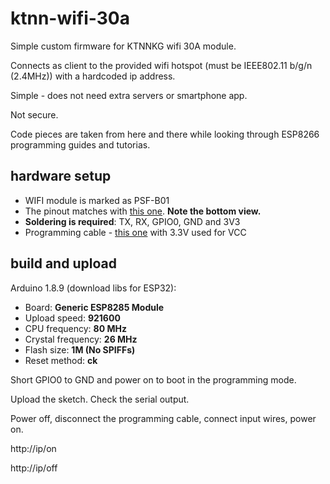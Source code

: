 # ktnn-wifi-30a

Simple custom firmware for KTNNKG wifi 30A module. 

Connects as client to the provided wifi hotspot (must be IEEE802.11 b/g/n (2.4MHz)) with a hardcoded ip address.

Simple - does not need extra servers or smartphone app.

Not secure.

Code pieces are taken from here and there while looking through ESP8266 programming guides and tutorias.

## hardware setup

* WIFI module is marked as PSF-B01
* The pinout matches with [this one](https://www.itead.cc/wiki/PSF-B85). **Note the bottom view.**
* **Soldering is required**: TX, RX, GPIO0, GND and 3V3
* Programming cable - [this one](https://www.amazon.com/gp/product/B07784SHF7/ref=ppx_yo_dt_b_asin_title_o00_s00?ie=UTF8&psc=1) with 3.3V used for VCC

## build and upload
Arduino 1.8.9 (download libs for ESP32):
* Board: **Generic ESP8285 Module**
* Upload speed: **921600**
* CPU frequency: **80 MHz**
* Crystal frequency: **26 MHz**
* Flash size: **1M (No SPIFFs)**
* Reset method: **ck**

Short GPIO0 to GND and power on to boot in the programming mode.

Upload the sketch. Check the serial output.

Power off, disconnect the programming cable, connect input wires, power on.

http://ip/on

http://ip/off

